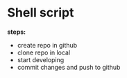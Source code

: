 # Shell script

**steps:**
* create repo in github
* clone repo in local 
* start developing
* commit changes and push to github




